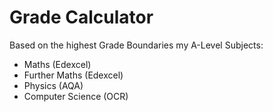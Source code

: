 # Grade Calculator
Based on the highest Grade Boundaries my A-Level Subjects:
- Maths (Edexcel)
- Further Maths (Edexcel)
- Physics (AQA)
- Computer Science (OCR)